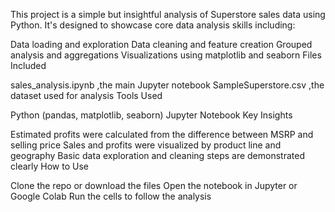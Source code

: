 This project is a simple but insightful analysis of Superstore sales data using Python. It's designed to showcase core data analysis skills including:

Data loading and exploration
Data cleaning and feature creation
Grouped analysis and aggregations
Visualizations using matplotlib and seaborn
Files Included

sales_analysis.ipynb ,the main Jupyter notebook
SampleSuperstore.csv ,the dataset used for analysis
Tools Used

Python (pandas, matplotlib, seaborn)
Jupyter Notebook
Key Insights

Estimated profits were calculated from the difference between MSRP and selling price
Sales and profits were visualized by product line and geography
Basic data exploration and cleaning steps are demonstrated clearly
How to Use

Clone the repo or download the files
Open the notebook in Jupyter or Google Colab
Run the cells to follow the analysis
